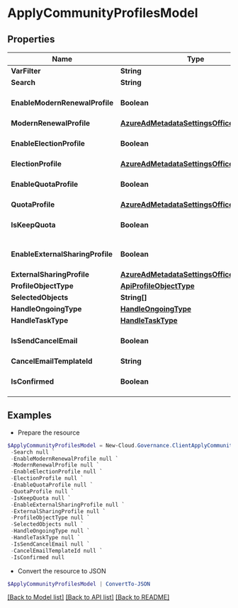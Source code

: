# ApplyCommunityProfilesModel
## Properties

Name | Type | Description | Notes
------------ | ------------- | ------------- | -------------
**VarFilter** | **String** |  | [optional] 
**Search** | **String** |  | [optional] 
**EnableModernRenewalProfile** | **Boolean** |  | [optional] [default to $false]
**ModernRenewalProfile** | [**AzureAdMetadataSettingsOffice365Tenant**](AzureAdMetadataSettingsOffice365Tenant.md) |  | [optional] 
**EnableElectionProfile** | **Boolean** |  | [optional] [default to $false]
**ElectionProfile** | [**AzureAdMetadataSettingsOffice365Tenant**](AzureAdMetadataSettingsOffice365Tenant.md) |  | [optional] 
**EnableQuotaProfile** | **Boolean** |  | [optional] [default to $false]
**QuotaProfile** | [**AzureAdMetadataSettingsOffice365Tenant**](AzureAdMetadataSettingsOffice365Tenant.md) |  | [optional] 
**IsKeepQuota** | **Boolean** |  | [optional] [default to $false]
**EnableExternalSharingProfile** | **Boolean** |  | [optional] [default to $false]
**ExternalSharingProfile** | [**AzureAdMetadataSettingsOffice365Tenant**](AzureAdMetadataSettingsOffice365Tenant.md) |  | [optional] 
**ProfileObjectType** | [**ApiProfileObjectType**](ApiProfileObjectType.md) |  | [optional] 
**SelectedObjects** | **String[]** |  | [optional] 
**HandleOngoingType** | [**HandleOngoingType**](HandleOngoingType.md) |  | [optional] 
**HandleTaskType** | [**HandleTaskType**](HandleTaskType.md) |  | [optional] 
**IsSendCancelEmail** | **Boolean** |  | [optional] [default to $false]
**CancelEmailTemplateId** | **String** |  | [optional] 
**IsConfirmed** | **Boolean** |  | [optional] [default to $false]

## Examples

- Prepare the resource
```powershell
$ApplyCommunityProfilesModel = New-Cloud.Governance.ClientApplyCommunityProfilesModel  -VarFilter null `
 -Search null `
 -EnableModernRenewalProfile null `
 -ModernRenewalProfile null `
 -EnableElectionProfile null `
 -ElectionProfile null `
 -EnableQuotaProfile null `
 -QuotaProfile null `
 -IsKeepQuota null `
 -EnableExternalSharingProfile null `
 -ExternalSharingProfile null `
 -ProfileObjectType null `
 -SelectedObjects null `
 -HandleOngoingType null `
 -HandleTaskType null `
 -IsSendCancelEmail null `
 -CancelEmailTemplateId null `
 -IsConfirmed null
```

- Convert the resource to JSON
```powershell
$ApplyCommunityProfilesModel | ConvertTo-JSON
```

[[Back to Model list]](../README.md#documentation-for-models) [[Back to API list]](../README.md#documentation-for-api-endpoints) [[Back to README]](../README.md)


